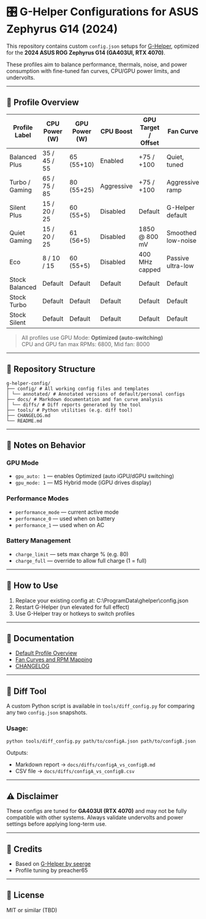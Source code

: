 # 🎛️ G-Helper Configurations for ASUS Zephyrus G14 (2024)

This repository contains custom `config.json` setups for [G-Helper](https://github.com/seerge/g-helper), optimized for the **2024 ASUS ROG Zephyrus G14 (GA403UI, RTX 4070)**.

These profiles aim to balance performance, thermals, noise, and power consumption with fine-tuned fan curves, CPU/GPU power limits, and undervolts.

---

## 🧩 Profile Overview

| Profile Label     | CPU Power (W)   | GPU Power (W)   | CPU Boost   | GPU Target / Offset   | Fan Curve            |
|-------------------|-----------------|------------------|-------------|------------------------|----------------------|
| Balanced Plus     | 35 / 45 / 55    | 65 (55+10)       | Enabled     | +75 / +100             | Quiet, tuned         |
| Turbo / Gaming    | 65 / 75 / 85    | 80 (55+25)       | Aggressive  | +75 / +100             | Aggressive ramp      |
| Silent Plus       | 15 / 20 / 25    | 60 (55+5)        | Disabled    | Default                | G-Helper default     |
| Quiet Gaming      | 15 / 20 / 25    | 61 (56+5)        | Disabled    | 1850 @ 800 mV          | Smoothed low-noise   |
| Eco               | 8 / 10 / 15     | 60 (55+5)        | Disabled    | 400 MHz capped         | Passive ultra-low    |
| Stock Balanced    | Default         | Default          | Default     | Default                | Default              |
| Stock Turbo       | Default         | Default          | Default     | Default                | Default              |
| Stock Silent      | Default         | Default          | Default     | Default                | Default              |

> All profiles use GPU Mode: **Optimized (auto-switching)**  
> CPU and GPU fan max RPMs: 6800, Mid fan: 8000

---

## 📁 Repository Structure

```
g-helper-config/
├── config/ # All working config files and templates
│ └── annotated/ # Annotated versions of default/personal configs
├── docs/ # Markdown documentation and fan curve analysis
│ └── diffs/ # Diff reports generated by the tool
├── tools/ # Python utilities (e.g. diff tool)
├── CHANGELOG.md
└── README.md
```

---

## 📝 Notes on Behavior

### GPU Mode
- `gpu_auto: 1` — enables Optimized (auto iGPU/dGPU switching)
- `gpu_mode: 1` — MS Hybrid mode (iGPU drives display)

### Performance Modes
- `performance_mode` — current active mode
- `performance_0` — used when on battery
- `performance_1` — used when on AC

### Battery Management
- `charge_limit` — sets max charge % (e.g. 80)
- `charge_full` — override to allow full charge (1 = full)

---

## 💾 How to Use

1. Replace your existing config at: C:\ProgramData\ghelper\config.json
2. Restart G-Helper (run elevated for full effect)
3. Use G-Helper tray or hotkeys to switch profiles

---

## 📘 Documentation

- [Default Profile Overview](docs/PROFILE_OVERVIEW.md)
- [Fan Curves and RPM Mapping](docs/FAN_CURVES.md)
- [CHANGELOG](CHANGELOG.md)

---

## 🧰 Diff Tool

A custom Python script is available in `tools/diff_config.py` for comparing any two `config.json` snapshots.

### Usage:
```bash
python tools/diff_config.py path/to/configA.json path/to/configB.json
```

Outputs:
- Markdown report → `docs/diffs/configA_vs_configB.md`
- CSV file → `docs/diffs/configA_vs_configB.csv`

---

## ⚠️ Disclaimer

These configs are tuned for **GA403UI (RTX 4070)** and may not be fully compatible with other systems. Always validate undervolts and power settings before applying long-term use.

---

## 📌 Credits

- Based on [G-Helper by seerge](https://github.com/seerge/g-helper)
- Profile tuning by preacher65

---

## 🔐 License

MIT or similar (TBD)